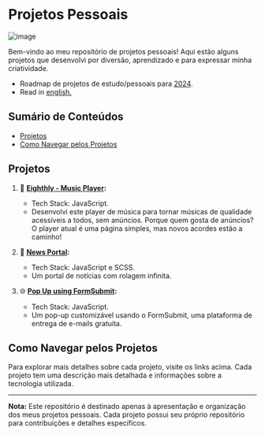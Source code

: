 # Projetos Pessoais

![image](https://github.com/viniciusnevescosta/projects/assets/66970818/cae2cf0c-1ffd-4bf6-8f42-60d1c95610cb)

Bem-vindo ao meu repositório de projetos pessoais! Aqui estão alguns projetos que desenvolvi por diversão, aprendizado e para expressar minha criatividade.

- Roadmap de projetos de estudo/pessoais para [2024](https://github.com/users/viniciusnevescosta/projects/3).
- Read in [english.](en_README.md)

## Sumário de Conteúdos

- [Projetos](#projetos)
- [Como Navegar pelos Projetos](#como-navegar-pelos-projetos)

## Projetos

1. 🎵 **[Eighthly - Music Player](https://github.com/viniciusnevescosta/eighthly-music-player):**
   - Tech Stack: JavaScript.
   - Desenvolvi este player de música para tornar músicas de qualidade acessíveis a todos, sem anúncios. Porque quem gosta de anúncios? O player atual é uma página simples, mas novos acordes estão a caminho!

2. 📰 **[News Portal](https://github.com/viniciusnevescosta/news-portal):**
   - Tech Stack: JavaScript e SCSS.
   - Um portal de notícias com rolagem infinita.
    
3. 🌐 **[Pop Up using FormSubmit](https://github.com/viniciusnevescosta/formsubmit-popup):**
   - Tech Stack: JavaScript.
   - Um pop-up customizável usando o FormSubmit, uma plataforma de entrega de e-mails gratuita.

## Como Navegar pelos Projetos

Para explorar mais detalhes sobre cada projeto, visite os links acima. Cada projeto tem uma descrição mais detalhada e informações sobre a tecnologia utilizada.

---

**Nota:** Este repositório é destinado apenas à apresentação e organização dos meus projetos pessoais. Cada projeto possui seu próprio repositório para contribuições e detalhes específicos.
